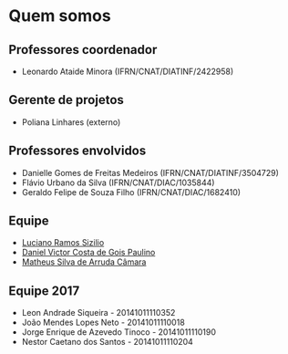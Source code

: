 # [](#title) Quem somos

## [](#header-2) Professores coordenador

- Leonardo Ataide Minora (IFRN/CNAT/DIATINF/2422958)


## [](#header-2) Gerente de projetos

- Poliana Linhares (externo)

## [](#header-2) Professores envolvidos

- Danielle Gomes de Freitas Medeiros (IFRN/CNAT/DIATINF/3504729)
- Flávio Urbano da Silva (IFRN/CNAT/DIAC/1035844)
- Geraldo Felipe de Souza Filho (IFRN/CNAT/DIAC/1682410)


## [](#header-2) Equipe 

- [Luciano Ramos Sizilio](@LuSizilio)
- [Daniel Victor Costa de Gois Paulino](@victordaniel102)
- [Matheus Silva de Arruda Câmara](@MatSilvaC)


## [](#header-2) Equipe 2017

- Leon Andrade Siqueira - 20141011110352
- João Mendes Lopes Neto - 20141011110018
- Jorge Enrique de Azevedo Tinoco - 20141011110190
- Nestor Caetano dos Santos - 20141011110204
